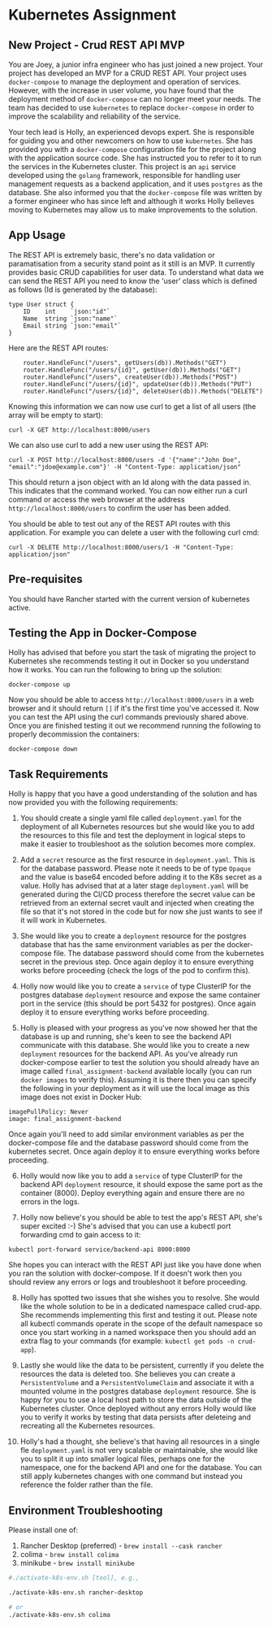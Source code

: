 # Kubernetes Assignment

## New Project - Crud REST API MVP

You are Joey, a junior infra engineer who has just joined a new project. Your project has developed an MVP for a CRUD REST API. Your project uses `docker-compose` to manage the deployment and operation of services. However, with the increase in user volume, you have found that the deployment method of `docker-compose` can no longer meet your needs. The team has decided to use `kubernetes` to replace `docker-compose` in order to improve the scalability and reliability of the service.

Your tech lead is Holly, an experienced devops expert. She is responsible for guiding you and other newcomers on how to use `kubernetes`. She has provided you with a `docker-compose` configuration file for the project along with the application source code. She has instructed you to refer to it to run the services in the Kubernetes cluster. This project is an `api` service developed using the `golang` framework, responsible for handling user management requests as a backend application, and it uses `postgres` as the database. She also informed you that the `docker-compose` file was written by a former engineer who has since left and although it works Holly believes moving to Kubernetes may allow us to make improvements to the solution.

## App Usage

The REST API is extremely basic, there's no data validation or paramatisation from a security stand point as it still is an MVP. It currently provides basic CRUD capabilities for user data. To understand what data we can send the REST API you need to know the 'user' class which is defined as follows (Id is generated by the database):

```
type User struct {
	ID    int    `json:"id"`
	Name  string `json:"name"`
	Email string `json:"email"`
}
```

Here are the REST API routes:

```
	router.HandleFunc("/users", getUsers(db)).Methods("GET")
	router.HandleFunc("/users/{id}", getUser(db)).Methods("GET")
	router.HandleFunc("/users", createUser(db)).Methods("POST")
	router.HandleFunc("/users/{id}", updateUser(db)).Methods("PUT")
	router.HandleFunc("/users/{id}", deleteUser(db)).Methods("DELETE")
```

Knowing this information we can now use curl to get a list of all users (the array will be empty to start):

```
curl -X GET http://localhost:8000/users
```

We can also use curl to add a new user using the REST API:

```
curl -X POST http://localhost:8000/users -d '{"name":"John Doe", "email":"jdoe@example.com"}' -H "Content-Type: application/json"
```

This should return a json object with an Id along with the data passed in. This indicates that the command worked. You can now either run a curl command or access the web browser at the address `http://localhost:8000/users` to confirm the user has been added.

You should be able to test out any of the REST API routes with this application. For example you can delete a user with the following curl cmd:

```
curl -X DELETE http://localhost:8000/users/1 -H "Content-Type: application/json"
```

## Pre-requisites

You should have Rancher started with the current version of kubernetes active.

## Testing the App in Docker-Compose

Holly has advised that before you start the task of migrating the project to Kubernetes she recommends testing it out in Docker so you understand how it works. You can run the following to bring up the solution:

```
docker-compose up
```

Now you should be able to access `http://localhost:8000/users` in a web browser and it should return `[]` if it's the first time you've accessed it. Now you can test the API using the curl commands previously shared above. Once you are finished testing it out we recommend running the following to properly decommission the containers:

```
docker-compose down
```

## Task Requirements

Holly is happy that you have a good understanding of the solution and has now provided you with the following requirements:

1. You should create a single yaml file called `deployment.yaml` for the deployment of all Kubernetes resources but she would like you to add the resources to this file and test the deployment in logical steps to make it easier to troubleshoot as the solution becomes more complex.

2. Add a `secret` resource as the first resource in `deployment.yaml`. This is for the database password. Please note it needs to be of type `Opaque` and the value is base64 encoded before adding it to the K8s secret as a value. Holly has advised that at a later stage `deployment.yaml` will be generated during the CI/CD process therefore the secret value can be retrieved from an external secret vault and injected when creating the file so that it's not stored in the code but for now she just wants to see if it will work in Kubernetes.

3. She would like you to create a `deployment` resource for the postgres database that has the same environment variables as per the docker-compose file. The database password should come from the kubernetes secret in the previous step. Once again deploy it to ensure everything works before proceeding (check the logs of the pod to confirm this).

4. Holly now would like you to create a `service` of type ClusterIP for the postgres database `deployment` resource and expose the same container port in the service (this should be port 5432 for postgres). Once again deploy it to ensure everything works before proceeding.

5. Holly is pleased with your progress as you've now showed her that the database is up and running, she's keen to see the backend API communicate with this database. She would like you to create a new `deployment` resources for the backend API. As you've already run docker-compose earlier to test the solution you should already have an image called `final_assignment-backend` available locally (you can run `docker images` to verify this). Assuming it is there then you can specify the following in your deployment as it will use the local image as this image does not exist in Docker Hub:

```
imagePullPolicy: Never
image: final_assignment-backend
```

Once again you'll need to add similar environment variables as per the docker-compose file and the database password should come from the kubernetes secret. Once again deploy it to ensure everything works before proceeding.

6. Holly would now like you to add a `service` of type ClusterIP for the backend API `deployment` resource, it should expose the same port as the container (8000). Deploy everything again and ensure there are no errors in the logs.

7. Holly now believe's you should be able to test the app's REST API, she's super excited :-) She's advised that you can use a kubectl port forwarding cmd to gain access to it:

```
kubectl port-forward service/backend-api 8000:8000
```

She hopes you can interact with the REST API just like you have done when you ran the solution with docker-compose. If it doesn't work then you should review any errors or logs and troubleshoot it before proceeding.

8. Holly has spotted two issues that she wishes you to resolve. She would like the whole solution to be in a dedicated namespace called crud-app. She recommends implementing this first and testing it out. Please note all kubectl commands operate in the scope of the default namespace so once you start working in a named workspace then you should add an extra flag to your commands (for example: `kubectl get pods -n crud-app`).

9. Lastly she would like the data to be persistent, currently if you delete the resources the data is deleted too. She believes you can create a `PersistentVolume` and a `PersistentVolumeClaim` and associate it with a mounted volume in the postgres database `deployment` resource. She is happy for you to use a local host path to store the data outside of the Kubernetes cluster. Once deployed without any errors Holly would like you to verify it works by testing that data persists after deleteing and recreating all the Kubernetes resources.

10. Holly's had a thought, she believe's that having all resources in a single fle `deployment.yaml` is not very scalable or maintainable, she would like you to split it up into smaller logical files, perhaps one for the namespace, one for the backend API and one for the database. You can still apply kubernetes changes with one command but instead you reference the folder rather than the file.

## Environment Troubleshooting

Please install one of:

1. Rancher Desktop (preferred) - `brew install --cask rancher`
2. colima - `brew install colima`
3. minikube - `brew install minikube`

```sh
#./activate-k8s-env.sh [tool], e.g.,

./activate-k8s-env.sh rancher-desktop

# or
./activate-k8s-env.sh colima
```

